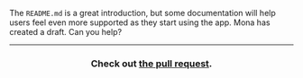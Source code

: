 The `README.md` is a great introduction, but some documentation will help users feel even more supported as they start using the app. Mona has created a draft. Can you help?

<hr>
<h3 align="center">Check out <a href="{{ prURL }}">the pull request</a>.</h3>
